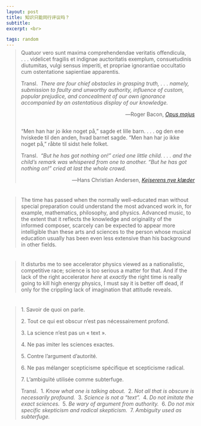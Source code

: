 ```yaml
---
layout: post
title: 知识只能同行评议吗？
subtitle: 
excerpt: <br>

tags: random
---
```


> <p class="quote" style="margin-top:-0.69em">
> Quatuor vero sunt maxima comprehendendae veritatis offendicula, <nobr>. . .</nobr> videlicet fragilis et indignae auctoritatis exemplum, consuetudinis diutumitas, vulgi sensus imperiti, et propriae ignorantiae occultatio cum ostentatione sapientiae apparentis. </p> 
>
> <p class="quote-transl"> 
> Transl.&nbsp; <i> There are four chief obstacles in grasping truth, <nobr>. . .</nobr> namely, submission to faulty and unworthy authority, influence of custom, popular prejudice, and concealment of our own ignorance accompanied by an ostentatious display of our knowledge. </i> </p>
><p align="right" class="quote"> 
>	―Roger Bacon, <a href="https://archive.org/details/opusmajusofroger0001robe/page/4/mode/2up?view=theater"><nobr> <i>Opus majus</i> </nobr> </a> </p>
>
> <p class="quote" style="margin-top:2em">
> “Men han har jo ikke noget på,” sagde et lille barn. <nobr>. . .</nobr> og den ene hviskede til den anden, hvad barnet sagde. “Men han har jo ikke noget på,” råbte til sidst hele folket. </p> 
>
> <p class="quote-transl"> 
> Transl.&nbsp; <i> “But he has got nothing on!” cried one little child. <nobr>. . .</nobr> and the child’s remark was whispered from one to another. “But he has got nothing on!” cried at last the whole crowd. </i> </p>
><p align="right" class="quote"> 
>	―Hans Christian Andersen, <a href="https://www.andersenstories.com/da/andersen_fortaellinger/kejserens_nye_klaeder"><nobr> <i>Kejserens nye klæder</i> </nobr> </a> </p>

<br>

> <p class="quote" style="margin-top:-0.69em">
> The time has passed when the normally well-educated man without special preparation could understand the most advanced work in, for example, mathematics, philosophy, and physics. Advanced music, to the extent that it reflects the knowledge and originality of the informed composer, scarcely can be expected to appear more intelligible than these arts and sciences to the person whose musical education usually has been even less extensive than his background in other fields. </p>

<br>



> <p class="quote" style="margin-top:-0.69em">
> It disturbs me to see accelerator physics viewed as a nationalistic, competitive race; science is too serious a matter for that. And if the lack of the right accelerator <i>here</i> at <i>exactly</i> the right time is really going to kill high energy physics, I must say it is better off dead, if only for the crippling lack of imagination that attitude reveals. </p>

<br>


> <p class="list" style="margin-top:-0.67em">
> 1. Savoir de quoi on parle. </p>
> <p class="list">
> 2. Tout ce qui est obscur n’est pas nécessairement profond. </p>
> <p class="list">
> 3. La science n’est pas un « text ». </p>
> <p class="list">
> 4. Ne pas imiter les sciences exactes. </p>
> <p class="list">
> 5. Contre l’argument d’autorité. </p>
> <p class="list">
> 6. Ne pas mélanger scepticisme spécifique et scepticisme radical. </p>
> <p class="list">
> 7. L’ambiguïté utilisée comme subterfuge. </p>
>
> <p class="quote-transl"> 
> Transl.&nbsp; 1.&nbsp;<i>Know what one is talking about. </i> &nbsp;2.&nbsp;<i>Not all that is obscure is necessarily profound.</i>  &nbsp;3.&nbsp;<i>Science is not a “text”.</i> &nbsp;4.&nbsp;<i>Do not imitate the exact sciences.</i>  &nbsp;5.&nbsp;<i>Be wary of argument from authority.</i>  &nbsp;6.&nbsp;<i>Do not mix specific skepticism and radical skepticism.</i>  &nbsp;7.&nbsp;<i>Ambiguity used as subterfuge.</i>  </p>

<br>














